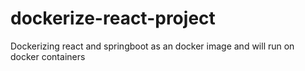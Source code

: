 # dockerize-react-project
Dockerizing react and springboot as an docker image and will run on docker containers
